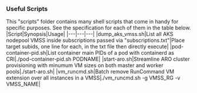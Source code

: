 ### Useful Scripts
This "scripts" folder contains many shell scripts that come in handy for specific purposes. See the specification for each of them in the table below.  
|Script|Synopsis|Usage|
|---|---|---|
|dump_aks_vmss.sh|List all AKS nodepool VMSS inside subscriptions passed via "subscriptions.txt"|Place target subids, one line for each, in the txt file then directly execute|
|pod-container-pid.sh|List container main PIDs of a pod with containerd as CRI|./pod-container-pid.sh PODNAME|
|start-aro.sh|Streamline ARO cluster provisioning with minumum VM sizes on both master and worker pools|./start-aro.sh|
|vm_runcmd.sh|Batch remove RunCommand VM extension over all instances in a VMSS|./vm_runcmd.sh -g VMSS_RG -v VMSS_NAME|
